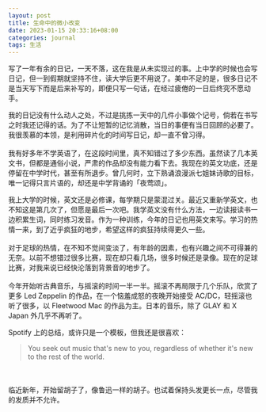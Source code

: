 ```yaml
---
layout: post
title: 生命中的微小改变
date: 2023-01-15 20:33:16+08:00
categories: journal
tags: 生活
---
```


写了一年有余的日记，一天不落，这在我是从未实现过的事。上中学的时候也会写日记，但一到假期就坚持不住，读大学后更不用说了。美中不足的是，很多日记不是当天写下而是后来补写的，即便只写一句话，在经过疲倦的一日后终究不愿动手。

我的日记没有什么动人之处，不过是挑拣一天中的几件小事做个记号，倘若在书写之时我还记得的话。为了不让短暂的记忆消散，当日的事便有当日回顾的必要了。我很羡慕的本领，是利用碎片化的时间写日记，却一直不曾习得。
<br/>
<br/>
我有好多年不学英语了，在这段时间里，真不知错过了多少东西。虽然读了几本英文书，但都是通俗小说，严肃的作品却没有能力看下去。我现在的英文功底，还是停留在中学时代，甚至有所退步。曾几何时，立下熟诵浪漫派七姐妹诗歌的目标，唯一记得只言片语的，却还是中学背诵的「夜莺颂」。

我上大学的时候，英文还是必修课，每学期只是蒙混过关。最近又重新学英文，也不知这是第几次了，但愿是最后一次吧。我学英文没有什么方法，一边读报读书一边积累生词，同时练习发音。作为一种训练，今年的日记也用英文来写。学习的热情一来，到了近乎疯狂的地步，希望这样的疯狂持续得更久一些。
<br/>
<br/>
对于足球的热情，在不知不觉间变淡了，有年龄的因素，也有兴趣之间不可得兼的无奈。以前不想错过很多比赛，现在却只看几场，很多时候还是录像。现在的足球比赛，对我来说已经快沦落到背景音的地步了。
<br/>
<br/>
今年开始听古典音乐，与摇滚的时间一半一半。摇滚不再局限于几个乐队，欣赏了更多 Led Zeppelin 的作品，在一个恼羞成怒的夜晚开始接受 AC/DC，轻摇滚也听了很多，以 Fleetwood Mac 的作品为主。日本的音乐，除了 GLAY 和 X Japan 外几乎不再听了。

Spotify 上的总结，或许只是一个模板，但我还是很喜欢：

> You seek out music that's new to you, regardless of whether it's new to the rest of the world.
<br/>
<br/>
临近新年，开始留胡子了，像鲁迅一样的胡子。也试着保持头发更长一点，尽管我的发质并不允许。
